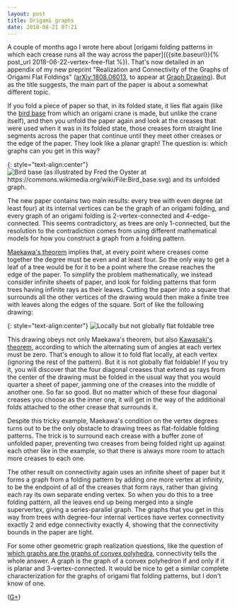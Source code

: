 ```yaml
---
layout: post
title: Origami graphs
date: 2018-08-21 07:21
---
```

A couple of months ago I wrote here about [origami folding patterns in which each crease runs all the way across the paper]({{site.baseurl}}{% post_url 2018-06-22-vertex-free-flat %}). That's now detailed in an appendix of my new preprint "Realization and Connectivity of the Graphs of Origami Flat Foldings" ([arXiv:1808.06013](https://arxiv.org/abs/1808.06013), to appear at [Graph Drawing](https://dccg.upc.edu/gd2018/)). But as the title suggests, the main part of the paper is about a somewhat different topic.

If you fold a piece of paper so that, in its folded state, it lies flat again (like the [bird base](https://commons.wikimedia.org/wiki/File:Bird_base.svg) from which an origami crane is made, but unlike the crane itself), and then you unfold the paper again and look at the creases that were used when it was in its folded state, those creases form straight line segments across the paper that continue until they meet other creases or the edge of the paper. They look like a planar graph! The question is: which graphs can you get in this way?

{: style="text-align:center"}
![Bird base (as illustrated by Fred the Oyster at https://commons.wikimedia.org/wiki/File:Bird_base.svg) and its unfolded graph.]({{site.baseurl}}/assets/2018/bird-base.svg)

The new paper contains two main results: every tree with even degree (at least four) at its internal vertices can be the graph of an origami folding, and every graph of an origami folding is 2-vertex-connected and 4-edge-connected. This seems contradictory, as trees are only 1-connected, but the resolution to the contradiction comes from using different mathematical models for how you construct a graph from a folding pattern.

[Maekawa's theorem](https://en.wikipedia.org/wiki/Maekawa%27s_theorem) implies that, at every point where creases come together the degree must be even and at least four. So the only way to get a leaf of a tree would be for it to be a point where the crease reaches the edge of the paper. To simplify the problem mathematically, we instead consider infinite sheets of paper, and look for folding patterns that form trees having infinite rays as their leaves. Cutting the paper into a square that surrounds all the other vertices of the drawing would then make a finite tree with leaves along the edges of the square. Sort of like the following drawing:

{: style="text-align:center"}
![Locally but not globally flat foldable tree]({{site.baseurl}}/assets/2018/tree-counterexample.svg)

This drawing obeys not only Maekawa's theorem, but also [Kawasaki's theorem](https://en.wikipedia.org/wiki/Kawasaki%27s_theorem), according to which the alternating sum of angles at each vertex must be zero. That's enough to allow it to fold flat locally, at each vertex (ignoring the rest of the pattern). But it is not globally flat foldable! If you try it, you will discover that the four diagonal creases that extend as rays from the center of the drawing must be folded in the usual way that you would quarter a sheet of paper, jamming one of the creases into the middle of another one. So far so good. But no matter which of these four diagonal creases you choose as the inner one, it will get in the way of the additional folds attached to the other crease that surrounds it.

Despite this tricky example, Maekawa's condition on the vertex degrees turns out to be the only obstacle to drawing trees as flat-foldable folding patterns. The trick is to surround each crease with a buffer zone of unfolded paper, preventing two creases from being folded right up against each other like in the example, so that there is always more room to attach more creases to each one.

The other result on connectivity again uses an infinite sheet of paper but it forms a graph from a folding pattern by adding one more vertex at infinity, to be the endpoint of all of the creases that form rays, rather than giving each ray its own separate ending vertex. So when you do this to a tree folding pattern, all the leaves end up being merged into a single supervertex, giving a series-parallel graph. The graphs that you get in this way from trees with degree-four internal vertices have vertex connectivity exactly 2 and edge connectivity exactly 4, showing that the connectivity bounds in the paper are tight.

For some other geometric graph realization questions, like the question of [which graphs are the graphs of convex polyhedra](https://en.wikipedia.org/wiki/Steinitz%27s_theorem), connectivity tells the whole answer. A graph is the graph of a convex polyhedron if and only if it is planar and 3-vertex-connected. It would be nice to get a similar complete characterization for the graphs of origami flat folding patterns, but I don't know of one.

([G+](https://plus.google.com/100003628603413742554/posts/3k9F5rBdgKv))